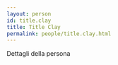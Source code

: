 ```yaml
---
layout: person
id: title.clay
title: Title Clay
permalink: people/title.clay.html
---
```


Dettagli della persona